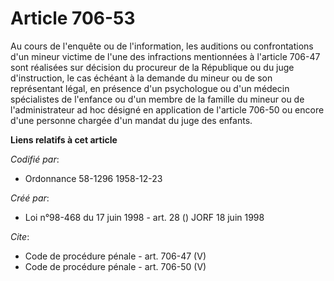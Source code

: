 # Article 706-53

Au cours de l'enquête ou de l'information, les auditions ou confrontations d'un mineur victime de l'une des infractions
mentionnées à l'article 706-47 sont réalisées sur décision du procureur de la République ou du juge d'instruction, le cas
échéant à la demande du mineur ou de son représentant légal, en présence d'un psychologue ou d'un médecin spécialistes de
l'enfance ou d'un membre de la famille du mineur ou de l'administrateur ad hoc désigné en application de l'article 706-50 ou
encore d'une personne chargée d'un mandat du juge des enfants.

**Liens relatifs à cet article**

_Codifié par_:

  - Ordonnance 58-1296 1958-12-23

_Créé par_:

  - Loi n°98-468 du 17 juin 1998 - art. 28 () JORF 18 juin 1998

_Cite_:

  - Code de procédure pénale - art. 706-47 (V)
  - Code de procédure pénale - art. 706-50 (V)
